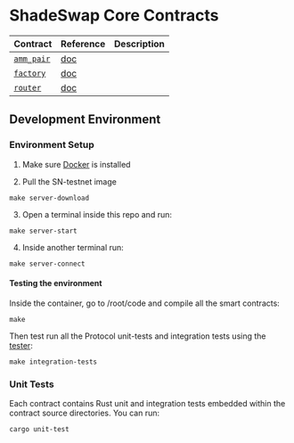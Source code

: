 # ShadeSwap Core Contracts
| Contract                    | Reference                         | Description                           |
| --------------------------- | --------------------------------- | ------------------------------------- |
| [`amm_pair`](./contracts/governance)  | [doc](./contracts/amm_pair/README.md) | |
| [`factory`](./contracts/staking)  | [doc](./contracts/factory/README.md) |  |
| [`router`](./contracts/scrt_staking)  | [doc](./contracts/router/README.md) |  |

## Development Environment

### Environment Setup

1. Make sure [Docker](https://www.docker.com/) is installed

2. Pull the SN-testnet image
```shell
make server-download
```

3. Open a terminal inside this repo and run:
```shell
make server-start
```

4. Inside another terminal run:
```shell
make server-connect
```

#### Testing the environment
Inside the container, go to /root/code and compile all the smart contracts:
```
make
```
Then test run all the Protocol unit-tests and integration tests using the [tester](packages/network_integration):
```shell
make integration-tests
```

### Unit Tests

Each contract contains Rust unit and integration tests embedded within the contract source directories. You can run:

```sh
cargo unit-test
```

